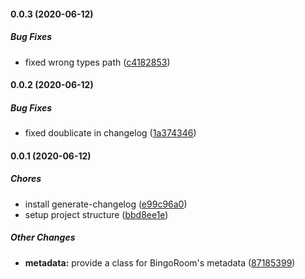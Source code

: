 #### 0.0.3 (2020-06-12)

##### Bug Fixes

*  fixed wrong types path ([c4182853](https://github.com/lehmuth/gobingo-library/commit/c41828539d7717f59b6efb6133a861ef93dcb8c7))

#### 0.0.2 (2020-06-12)

##### Bug Fixes

*  fixed doublicate in changelog ([1a374346](https://github.com/lehmuth/gobingo-library/commit/1a374346da0e7fbec7827e3805e52e385594adae))

#### 0.0.1 (2020-06-12)

##### Chores

*  install generate-changelog ([e99c96a0](https://github.com/lehmuth/gobingo-library/commit/e99c96a0e32d5948c708f9776114bf9b38f13f71))
*  setup project structure ([bbd8ee1e](https://github.com/lehmuth/gobingo-library/commit/bbd8ee1e563465cc4ad0aa25f56ff8e8976c990f))

##### Other Changes

* **metadata:**  provide a class for BingoRoom's metadata ([87185399](https://github.com/lehmuth/gobingo-library/commit/8718539938127f748b309bfedd09aa52d2e7e197))
